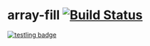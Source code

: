 # array-fill [![Build Status](https://travis-ci.org/1000ch/array-fill.svg?branch=master)](https://travis-ci.org/1000ch/array-fill)
             
[![testling badge](https://ci.testling.com/1000ch/array-fill.png)](https://ci.testling.com/1000ch/array-fill)

